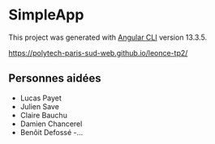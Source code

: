 # SimpleApp

This project was generated with [Angular CLI](https://github.com/angular/angular-cli) version 13.3.5.

https://polytech-paris-sud-web.github.io/leonce-tp2/

## Personnes aidées

- Lucas Payet
- Julien Save
- Claire Bauchu
- Damien Chancerel
- Benôit Defossé
-...
